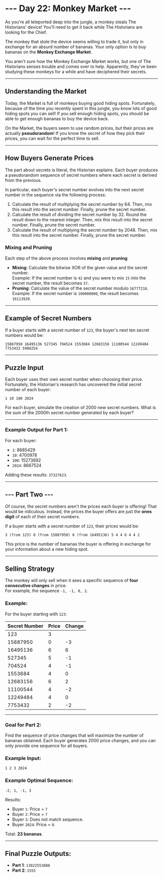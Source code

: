 # --- Day 22: Monkey Market ---

As you're all teleported deep into the jungle, a monkey steals The Historians' device! You'll need to get it back while The Historians are looking for the Chief.

The monkey that stole the device seems willing to trade it, but only in exchange for an absurd number of bananas. Your only option is to buy bananas on the **Monkey Exchange Market**.

You aren't sure how the Monkey Exchange Market works, but one of The Historians senses trouble and comes over to help. Apparently, they've been studying these monkeys for a while and have deciphered their secrets.

---

## Understanding the Market

Today, the Market is full of monkeys buying good hiding spots. Fortunately, because of the time you recently spent in this jungle, you know lots of good hiding spots you can sell! If you sell enough hiding spots, you should be able to get enough bananas to buy the device back.

On the Market, the buyers seem to use random prices, but their prices are actually **pseudorandom**! If you know the secret of how they pick their prices, you can wait for the perfect time to sell.

---

## How Buyers Generate Prices

The part about secrets is literal, the Historian explains. Each buyer produces a pseudorandom sequence of secret numbers where each secret is derived from the previous.

In particular, each buyer's secret number evolves into the next secret number in the sequence via the following process:

1. Calculate the result of multiplying the secret number by 64. Then, mix this result into the secret number. Finally, prune the secret number.
2. Calculate the result of dividing the secret number by 32. Round the result down to the nearest integer. Then, mix this result into the secret number. Finally, prune the secret number.
3. Calculate the result of multiplying the secret number by 2048. Then, mix this result into the secret number. Finally, prune the secret number.

### Mixing and Pruning

Each step of the above process involves **mixing** and **pruning**:

- **Mixing**: Calculate the bitwise XOR of the given value and the secret number.  
  Example: If the secret number is `42` and you were to mix `15` into the secret number, the result becomes `37`.
- **Pruning**: Calculate the value of the secret number modulo `16777216`.  
  Example: If the secret number is `100000000`, the result becomes `16113920`.

---

## Example of Secret Numbers

If a buyer starts with a secret number of `123`, the buyer's next ten secret numbers would be:

```
15887950 16495136 527345 704524 1553684 12683156 11100544 12249484 7753432 5908254
```

---

## Puzzle Input

Each buyer uses their own secret number when choosing their price. Fortunately, the Historian's research has uncovered the initial secret number of each buyer:

```
1 10 100 2024
```


For each buyer, simulate the creation of 2000 new secret numbers. What is the sum of the 2000th secret number generated by each buyer?

---

### Example Output for Part 1:

For each buyer:

- `1`: 8685429
- `10`: 4700978
- `100`: 15273692
- `2024`: 8667524

Adding these results: `37327623`.

---

## --- Part Two ---

Of course, the secret numbers aren't the prices each buyer is offering! That would be ridiculous. Instead, the prices the buyer offers are just the **ones digit** of each of their secret numbers.

If a buyer starts with a secret number of `123`, their prices would be:

```
3 (from 123) 0 (from 15887950) 6 (from 16495136) 5 4 4 6 4 4 2
```

This price is the number of bananas the buyer is offering in exchange for your information about a new hiding spot.

---

## Selling Strategy

The monkey will only sell when it sees a specific sequence of **four consecutive changes** in price.  
For example, the sequence `-1, -1, 0, 2`.

### Example:

For the buyer starting with `123`:

| Secret Number | Price | Change |
|---------------|-------|--------|
| 123           | 3     |        |
| 15887950      | 0     | -3     |
| 16495136      | 6     | 6      |
| 527345        | 5     | -1     |
| 704524        | 4     | -1     |
| 1553684       | 4     | 0      |
| 12683156      | 6     | 2      |
| 11100544      | 4     | -2     |
| 12249484      | 4     | 0      |
| 7753432       | 2     | -2     |

---

### Goal for Part 2:

Find the sequence of price changes that will maximize the number of bananas obtained. Each buyer generates 2000 price changes, and you can only provide one sequence for all buyers.

### Example Input:

```
1 2 3 2024
```


### Example Optimal Sequence:

`-2, 1, -1, 3`

Results:

- Buyer `1`: Price = `7`  
- Buyer `2`: Price = `7`  
- Buyer `3`: Does not match sequence.  
- Buyer `2024`: Price = `9`.

Total: **23 bananas**.

---

## Final Puzzle Outputs:

- **Part 1**: `13022553808`
- **Part 2**: `1555`
